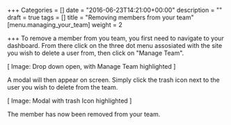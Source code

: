 +++
Categories = []
date = "2016-06-23T14:21:00+00:00"
description = ""
draft = true
tags = []
title = "Removing members from your team"
[menu.managing_your_team]
weight = 2

+++
To remove a member from you team, you first need to navigate to your dashboard. From there click on the three dot menu assosiated with the site you wish to delete a user from, then click on "Manage Team".

[ Image: Drop down open, with Manage Team highlighted ]

A modal will then appear on screen. Simply click the trash icon next to the user you wish to delete from the team.

[ Image: Modal with trash Icon highlighted ]

The member has now been removed from your team.